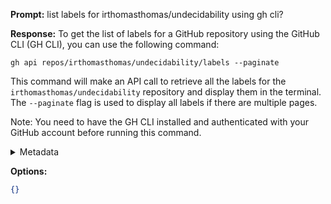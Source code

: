 **Prompt:**
list labels for irthomasthomas/undecidability using gh cli?

**Response:**
To get the list of labels for a GitHub repository using the GitHub CLI (GH CLI), you can use the following command:

```shell
gh api repos/irthomasthomas/undecidability/labels --paginate
```

This command will make an API call to retrieve all the labels for the `irthomasthomas/undecidability` repository and display them in the terminal. The `--paginate` flag is used to display all labels if there are multiple pages.

Note: You need to have the GH CLI installed and authenticated with your GitHub account before running this command.

<details><summary>Metadata</summary>

- Duration: 4963 ms
- Datetime: 2023-09-12T19:27:48.460331
- Model: gpt-3.5-turbo-0613

</details>

**Options:**
```json
{}
```


